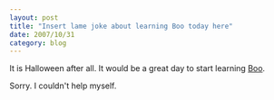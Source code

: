 ```yaml
---
layout: post
title: "Insert lame joke about learning Boo today here"
date: 2007/10/31
category: blog
---
```


It is Halloween after all. It would be a great day to start learning [Boo](http://boo.codehaus.org/). 

Sorry. I couldn't help myself.

